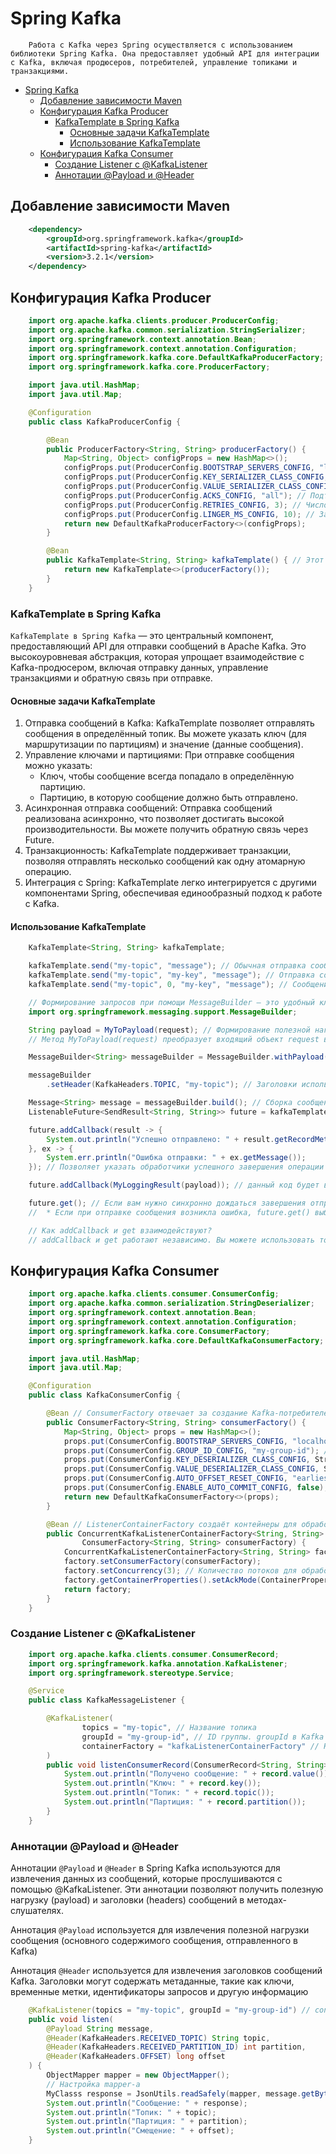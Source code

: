 # Spring Kafka

```plantext
    Работа с Kafka через Spring осуществляется с использованием библиотеки Spring Kafka. Она предоставляет удобный API для интеграции с Kafka, включая продюсеров, потребителей, управление топиками и транзакциями.
```

- [Spring Kafka](#spring-kafka)
  - [Добавление зависимости Maven](#добавление-зависимости-maven)
  - [Конфигурация Kafka Producer](#конфигурация-kafka-producer)
    - [KafkaTemplate в Spring Kafka](#kafkatemplate-в-spring-kafka)
      - [Основные задачи KafkaTemplate](#основные-задачи-kafkatemplate)
      - [Использование KafkaTemplate](#использование-kafkatemplate)
  - [Конфигурация Kafka Consumer](#конфигурация-kafka-consumer)
    - [Создание Listener с @KafkaListener](#создание-listener-с-kafkalistener)
    - [Аннотации @Payload и @Header](#аннотации-payload-и-header)

## Добавление зависимости Maven

```xml
    <dependency>
        <groupId>org.springframework.kafka</groupId>
        <artifactId>spring-kafka</artifactId>
        <version>3.2.1</version> 
    </dependency>
```

## Конфигурация Kafka Producer

```java
    import org.apache.kafka.clients.producer.ProducerConfig;
    import org.apache.kafka.common.serialization.StringSerializer;
    import org.springframework.context.annotation.Bean;
    import org.springframework.context.annotation.Configuration;
    import org.springframework.kafka.core.DefaultKafkaProducerFactory;
    import org.springframework.kafka.core.ProducerFactory;

    import java.util.HashMap;
    import java.util.Map;

    @Configuration
    public class KafkaProducerConfig {

        @Bean
        public ProducerFactory<String, String> producerFactory() {
            Map<String, Object> configProps = new HashMap<>();
            configProps.put(ProducerConfig.BOOTSTRAP_SERVERS_CONFIG, "localhost:9092"); // Адрес брокера Kafka
            configProps.put(ProducerConfig.KEY_SERIALIZER_CLASS_CONFIG, StringSerializer.class); // Сериализатор ключа
            configProps.put(ProducerConfig.VALUE_SERIALIZER_CLASS_CONFIG, StringSerializer.class); // Сериализатор значения
            configProps.put(ProducerConfig.ACKS_CONFIG, "all"); // Подтверждение записи
            configProps.put(ProducerConfig.RETRIES_CONFIG, 3); // Число попыток при сбое
            configProps.put(ProducerConfig.LINGER_MS_CONFIG, 10); // Задержка перед отправкой пакета
            return new DefaultKafkaProducerFactory<>(configProps);
        }

        @Bean
        public KafkaTemplate<String, String> kafkaTemplate() { // Этот бин отвечает за создание Kafka-продюсеров
            return new KafkaTemplate<>(producerFactory());
        }
    }
```

### KafkaTemplate в Spring Kafka

`KafkaTemplate в Spring Kafka` — это центральный компонент, предоставляющий API для отправки сообщений в Apache Kafka. Это высокоуровневая абстракция, которая упрощает взаимодействие с Kafka-продюсером, включая отправку данных, управление транзакциями и обратную связь при отправке.

#### Основные задачи KafkaTemplate

1. Отправка сообщений в Kafka: KafkaTemplate позволяет отправлять сообщения в определённый топик. Вы можете указать ключ (для маршрутизации по партициям) и значение (данные сообщения).
2. Управление ключами и партициями: При отправке сообщения можно указать:
   - Ключ, чтобы сообщение всегда попадало в определённую партицию.
   - Партицию, в которую сообщение должно быть отправлено.
3. Асинхронная отправка сообщений: Отправка сообщений реализована асинхронно, что позволяет достигать высокой производительности. Вы можете получить обратную связь через Future.
4. Транзакционность: KafkaTemplate поддерживает транзакции, позволяя отправлять несколько сообщений как одну атомарную операцию.
5. Интеграция с Spring: KafkaTemplate легко интегрируется с другими компонентами Spring, обеспечивая единообразный подход к работе с Kafka.

#### Использование KafkaTemplate

```java
    KafkaTemplate<String, String> kafkaTemplate;

    kafkaTemplate.send("my-topic", "message"); // Обычная отправка сообщения
    kafkaTemplate.send("my-topic", "my-key", "message"); // Отправка сообщения с ключом
    kafkaTemplate.send("my-topic", 0, "my-key", "message"); // Сообщение будет отправлено в указанную партицию (например, 0).

    // Формирование запросов при помощи MessageBuilder — это удобный класс из Spring Framework для создания сообщений (Message)
    import org.springframework.messaging.support.MessageBuilder; 

    String payload = MyToPayload(request); // Формирование полезной нагрузки (payload)
    // Метод MyToPayload(request) преобразует входящий объект request в строку (String). Обычно это сериализация объекта в JSON или другой текстовый формат

    MessageBuilder<String> messageBuilder = MessageBuilder.withPayload(payload); // Полезная нагрузка (payload) — это основной контент сообщения, который будет отправлен в Kafka

    messageBuilder
        .setHeader(KafkaHeaders.TOPIC, "my-topic"); // Заголовки используются для передачи метаданных, которые Kafka или потребители сообщений могут использовать для маршрутизации или обработки

    Message<String> message = messageBuilder.build(); // Сборка сообщения
    ListenableFuture<SendResult<String, String>> future = kafkaTemplateCpcV4.send(message); // Отправляет сообщение в Kafka. Возвращается ListenableFuture, который позволяет отслеживать успешную отправку или обработку ошибок

    future.addCallback(result -> {
        System.out.println("Успешно отправлено: " + result.getRecordMetadata());
    }, ex -> {
        System.err.println("Ошибка отправки: " + ex.getMessage());
    }); // Позволяет указать обработчики успешного завершения операции (onSuccess) или ошибки (onFailure). Не блокирует текущий поток

    future.addCallback(MyLoggingResult(payload)); // данный код будет вызван в любом случае;

    future.get(); // Если вам нужно синхронно дождаться завершения отправки сообщения и убедиться, что оно доставлено успешно, вы можете вызвать
    //  * Если при отправке сообщения возникла ошибка, future.get() выбросит соответствующее исключение. Это позволяет вам обработать проблему (например, логировать ошибку, повторить отправку)

    // Как addCallback и get взаимодействуют?
    // addCallback и get работают независимо. Вы можете использовать только один из них в зависимости от ваших потребностей (асинхронность или синхронное ожидание результата).
```

## Конфигурация Kafka Consumer

```java
    import org.apache.kafka.clients.consumer.ConsumerConfig;
    import org.apache.kafka.common.serialization.StringDeserializer;
    import org.springframework.context.annotation.Bean;
    import org.springframework.context.annotation.Configuration;
    import org.springframework.kafka.core.ConsumerFactory;
    import org.springframework.kafka.core.DefaultKafkaConsumerFactory;

    import java.util.HashMap;
    import java.util.Map;

    @Configuration
    public class KafkaConsumerConfig {

        @Bean // ConsumerFactory отвечает за создание Kafka-потребителей. Настраиваем десериализацию ключей и значений, а также параметры подключения
        public ConsumerFactory<String, String> consumerFactory() {
            Map<String, Object> props = new HashMap<>();
            props.put(ConsumerConfig.BOOTSTRAP_SERVERS_CONFIG, "localhost:9092"); // Адрес брокера Kafka
            props.put(ConsumerConfig.GROUP_ID_CONFIG, "my-group-id"); // ID группы потребителей
            props.put(ConsumerConfig.KEY_DESERIALIZER_CLASS_CONFIG, StringDeserializer.class); // Десериализатор ключа
            props.put(ConsumerConfig.VALUE_DESERIALIZER_CLASS_CONFIG, StringDeserializer.class); // Десериализатор значения
            props.put(ConsumerConfig.AUTO_OFFSET_RESET_CONFIG, "earliest"); // Сброс смещения
            props.put(ConsumerConfig.ENABLE_AUTO_COMMIT_CONFIG, false); // Ручное управление смещениями
            return new DefaultKafkaConsumerFactory<>(props);
        }

        @Bean // ListenerContainerFactory создаёт контейнеры для обработки сообщений. Его настройка позволяет задать свойства, такие как количество потоков и режим подтверждения сообщений
        public ConcurrentKafkaListenerContainerFactory<String, String> kafkaListenerContainerFactory(
                ConsumerFactory<String, String> consumerFactory) {
            ConcurrentKafkaListenerContainerFactory<String, String> factory = new ConcurrentKafkaListenerContainerFactory<>();
            factory.setConsumerFactory(consumerFactory);
            factory.setConcurrency(3); // Количество потоков для обработки сообщений
            factory.getContainerProperties().setAckMode(ContainerProperties.AckMode.MANUAL); // Ручное подтверждение
            return factory;
        }
    }
```

### Создание Listener с @KafkaListener

```java
    import org.apache.kafka.clients.consumer.ConsumerRecord;
    import org.springframework.kafka.annotation.KafkaListener;
    import org.springframework.stereotype.Service;

    @Service
    public class KafkaMessageListener {

        @KafkaListener(
                topics = "my-topic", // Название топика
                groupId = "my-group-id", // ID группы. groupId в Kafka отвечает за идентификацию группы потребителей (consumer group). Каждая группа обробатывает свои партиции. Если один из потребителей выйдет из строя, оставшиеся перераспределят партиции
                containerFactory = "kafkaListenerContainerFactory" // Название ListenerContainerFactory
        )
        public void listenConsumerRecord(ConsumerRecord<String, String> record) {
            System.out.println("Получено сообщение: " + record.value());
            System.out.println("Ключ: " + record.key());
            System.out.println("Топик: " + record.topic());
            System.out.println("Партиция: " + record.partition());
        }
    }
```

### Аннотации @Payload и @Header

Аннотации `@Payload` и `@Header` в Spring Kafka используются для извлечения данных из сообщений, которые прослушиваются с помощью @KafkaListener. Эти аннотации позволяют получить полезную нагрузку (payload) и заголовки (headers) сообщений в методах-слушателях.

Аннотация `@Payload` используется для извлечения полезной нагрузки сообщения (основного содержимого сообщения, отправленного в Kafka)

Аннотация `@Header` используется для извлечения заголовков сообщений Kafka. Заголовки могут содержать метаданные, такие как ключи, временные метки, идентификаторы запросов и другую информацию

```java
    @KafkaListener(topics = "my-topic", groupId = "my-group-id") // containerFactory - Если не указать, то Spring будет искать бин по умолчанию
    public void listen(
        @Payload String message,
        @Header(KafkaHeaders.RECEIVED_TOPIC) String topic,
        @Header(KafkaHeaders.RECEIVED_PARTITION_ID) int partition,
        @Header(KafkaHeaders.OFFSET) long offset
    ) {
        ObjectMapper mapper = new ObjectMapper();
        // Настройка mapper-a
        MyClasss response = JsonUtils.readSafely(mapper, message.getBytes(StandardCharsets.UTF_8), MyClasss.class);
        System.out.println("Сообщение: " + response);
        System.out.println("Топик: " + topic);
        System.out.println("Партиция: " + partition);
        System.out.println("Смещение: " + offset);
    }
```
